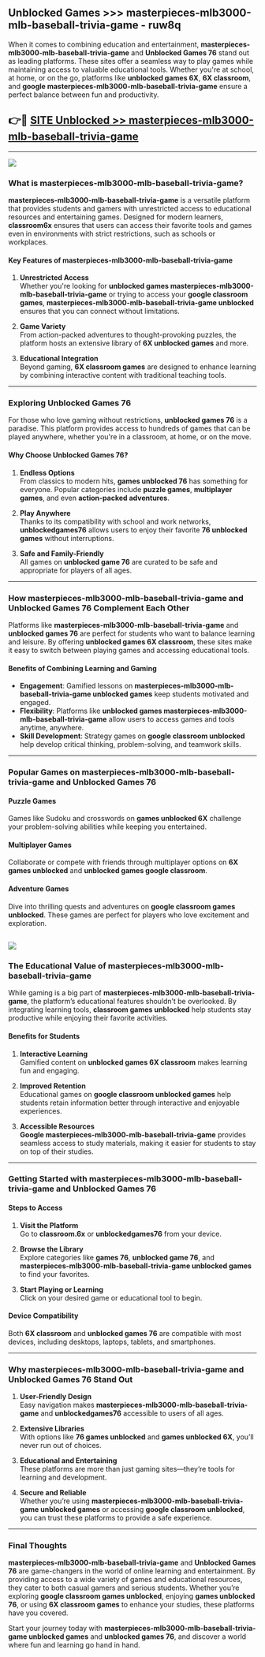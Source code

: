 ## Unblocked Games >>> masterpieces-mlb3000-mlb-baseball-trivia-game - ruw8q 

When it comes to combining education and entertainment, **masterpieces-mlb3000-mlb-baseball-trivia-game** and **Unblocked Games 76** stand out as leading platforms. These sites offer a seamless way to play games while maintaining access to valuable educational tools. Whether you're at school, at home, or on the go, platforms like **unblocked games 6X**, **6X classroom**, and **google masterpieces-mlb3000-mlb-baseball-trivia-game** ensure a perfect balance between fun and productivity.
## 👉🔴 [SITE Unblocked >> masterpieces-mlb3000-mlb-baseball-trivia-game](http://premium.freeplayer.one?title=masterpieces-mlb3000-mlb-baseball-trivia-game&ref=22JU)
---
<a href="http://premium.freeplayer.one?title=masterpieces-mlb3000-mlb-baseball-trivia-game&ref=22JU/"><img src="https://github.com/user-attachments/assets/438f12ca-57a4-47a3-8ead-c64da593a1e5"/></a>
### What is masterpieces-mlb3000-mlb-baseball-trivia-game?  

**masterpieces-mlb3000-mlb-baseball-trivia-game** is a versatile platform that provides students and gamers with unrestricted access to educational resources and entertaining games. Designed for modern learners, **classroom6x** ensures that users can access their favorite tools and games even in environments with strict restrictions, such as schools or workplaces.  

#### Key Features of masterpieces-mlb3000-mlb-baseball-trivia-game  

1. **Unrestricted Access**  
   Whether you're looking for **unblocked games masterpieces-mlb3000-mlb-baseball-trivia-game** or trying to access your **google classroom games**, **masterpieces-mlb3000-mlb-baseball-trivia-game unblocked** ensures that you can connect without limitations.  

2. **Game Variety**  
   From action-packed adventures to thought-provoking puzzles, the platform hosts an extensive library of **6X unblocked games** and more.  

3. **Educational Integration**  
   Beyond gaming, **6X classroom games** are designed to enhance learning by combining interactive content with traditional teaching tools.  



---

### Exploring Unblocked Games 76  

For those who love gaming without restrictions, **unblocked games 76** is a paradise. This platform provides access to hundreds of games that can be played anywhere, whether you're in a classroom, at home, or on the move.  

#### Why Choose Unblocked Games 76?  

1. **Endless Options**  
   From classics to modern hits, **games unblocked 76** has something for everyone. Popular categories include **puzzle games**, **multiplayer games**, and even **action-packed adventures**.  

2. **Play Anywhere**  
   Thanks to its compatibility with school and work networks, **unblockedgames76** allows users to enjoy their favorite **76 unblocked games** without interruptions.  

3. **Safe and Family-Friendly**  
   All games on **unblocked game 76** are curated to be safe and appropriate for players of all ages.  

---

### How masterpieces-mlb3000-mlb-baseball-trivia-game and Unblocked Games 76 Complement Each Other  

Platforms like **masterpieces-mlb3000-mlb-baseball-trivia-game** and **unblocked games 76** are perfect for students who want to balance learning and leisure. By offering **unblocked games 6X classroom**, these sites make it easy to switch between playing games and accessing educational tools.  

#### Benefits of Combining Learning and Gaming  

- **Engagement**: Gamified lessons on **masterpieces-mlb3000-mlb-baseball-trivia-game unblocked games** keep students motivated and engaged.  
- **Flexibility**: Platforms like **unblocked games masterpieces-mlb3000-mlb-baseball-trivia-game** allow users to access games and tools anytime, anywhere.  
- **Skill Development**: Strategy games on **google classroom unblocked** help develop critical thinking, problem-solving, and teamwork skills.  

---

### Popular Games on masterpieces-mlb3000-mlb-baseball-trivia-game and Unblocked Games 76  

#### Puzzle Games  

Games like Sudoku and crosswords on **games unblocked 6X** challenge your problem-solving abilities while keeping you entertained.  

#### Multiplayer Games  

Collaborate or compete with friends through multiplayer options on **6X games unblocked** and **unblocked games google classroom**.  

#### Adventure Games  

Dive into thrilling quests and adventures on **google classroom games unblocked**. These games are perfect for players who love excitement and exploration.  

<a href="http://download.freeplayer.one?title=masterpieces-mlb3000-mlb-baseball-trivia-game&ref=23D/"><img src="https://github.com/user-attachments/assets/fe0c3e91-c8e1-489c-acf0-e2f614c12fb8"/></a>
---

### The Educational Value of masterpieces-mlb3000-mlb-baseball-trivia-game  

While gaming is a big part of **masterpieces-mlb3000-mlb-baseball-trivia-game**, the platform’s educational features shouldn’t be overlooked. By integrating learning tools, **classroom games unblocked** help students stay productive while enjoying their favorite activities.  

#### Benefits for Students  

1. **Interactive Learning**  
   Gamified content on **unblocked games 6X classroom** makes learning fun and engaging.  

2. **Improved Retention**  
   Educational games on **google classroom unblocked games** help students retain information better through interactive and enjoyable experiences.  

3. **Accessible Resources**  
   **Google masterpieces-mlb3000-mlb-baseball-trivia-game** provides seamless access to study materials, making it easier for students to stay on top of their studies.  

---

### Getting Started with masterpieces-mlb3000-mlb-baseball-trivia-game and Unblocked Games 76  

#### Steps to Access  

1. **Visit the Platform**  
   Go to **classroom.6x** or **unblockedgames76** from your device.  

2. **Browse the Library**  
   Explore categories like **games 76**, **unblocked game 76**, and **masterpieces-mlb3000-mlb-baseball-trivia-game unblocked games** to find your favorites.  

3. **Start Playing or Learning**  
   Click on your desired game or educational tool to begin.  

#### Device Compatibility  

Both **6X classroom** and **unblocked games 76** are compatible with most devices, including desktops, laptops, tablets, and smartphones.  

---

### Why masterpieces-mlb3000-mlb-baseball-trivia-game and Unblocked Games 76 Stand Out  

1. **User-Friendly Design**  
   Easy navigation makes **masterpieces-mlb3000-mlb-baseball-trivia-game** and **unblockedgames76** accessible to users of all ages.  

2. **Extensive Libraries**  
   With options like **76 games unblocked** and **games unblocked 6X**, you’ll never run out of choices.  

3. **Educational and Entertaining**  
   These platforms are more than just gaming sites—they’re tools for learning and development.  

4. **Secure and Reliable**  
   Whether you’re using **masterpieces-mlb3000-mlb-baseball-trivia-game unblocked games** or accessing **google classroom unblocked**, you can trust these platforms to provide a safe experience.  

---

### Final Thoughts  

**masterpieces-mlb3000-mlb-baseball-trivia-game** and **Unblocked Games 76** are game-changers in the world of online learning and entertainment. By providing access to a wide variety of games and educational resources, they cater to both casual gamers and serious students. Whether you’re exploring **google classroom games unblocked**, enjoying **games unblocked 76**, or using **6X classroom games** to enhance your studies, these platforms have you covered.  

Start your journey today with **masterpieces-mlb3000-mlb-baseball-trivia-game unblocked games** and **unblocked games 76**, and discover a world where fun and learning go hand in hand.  